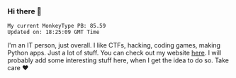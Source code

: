 ### Hi there 👋
<!-- PB START -->
```
My current MonkeyType PB: 85.59
Updated on: 18:25:09 GMT Time
```
<!-- PB END -->
I'm an IT person, just overall. I like CTFs, hacking, coding games, making Python apps. Just a lot of stuff.
You can check out my website [here](https://skill3472.github.io/).
I will probably add some interesting stuff here, when I get the idea to do so. Take care ❤️
